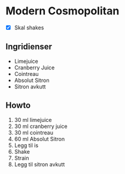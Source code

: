 # Modern Cosmopolitan

 * [x] Skal shakes
 
## Ingridienser
* Limejuice
* Cranberry Juice
* Cointreau
* Absolut Sitron
* Sitron avkutt

## Howto
1. 30 ml limejuice
2. 30 ml cranberry juice
3. 30 ml cointreau
4. 60 ml Absolut Sitron
5. Legg til is
6. Shake
7. Strain
8. Legg til sitron avkutt